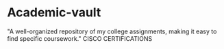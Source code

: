 # Academic-vault
"A well-organized repository of my college assignments, making it easy to find specific coursework."
CISCO CERTIFICATIONS

